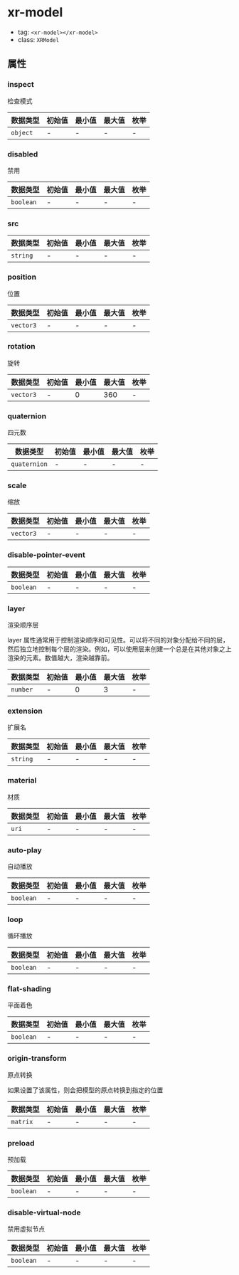 
# xr-model

- tag: `<xr-model></xr-model>`
- class: `XRModel`

## 属性


### inspect

检查模式



| 数据类型 | 初始值 | 最小值 | 最大值 | 枚举 |
| --- | --- | --- | --- | --- |
| `object` | - | - | - | - |




### disabled

禁用



| 数据类型 | 初始值 | 最小值 | 最大值 | 枚举 |
| --- | --- | --- | --- | --- |
| `boolean` | - | - | - | - |




### src





| 数据类型 | 初始值 | 最小值 | 最大值 | 枚举 |
| --- | --- | --- | --- | --- |
| `string` | - | - | - | - |




### position

位置



| 数据类型 | 初始值 | 最小值 | 最大值 | 枚举 |
| --- | --- | --- | --- | --- |
| `vector3` | - | - | - | - |




### rotation

旋转



| 数据类型 | 初始值 | 最小值 | 最大值 | 枚举 |
| --- | --- | --- | --- | --- |
| `vector3` | - | 0 | 360 | - |




### quaternion

四元数



| 数据类型 | 初始值 | 最小值 | 最大值 | 枚举 |
| --- | --- | --- | --- | --- |
| `quaternion` | - | - | - | - |




### scale

缩放



| 数据类型 | 初始值 | 最小值 | 最大值 | 枚举 |
| --- | --- | --- | --- | --- |
| `vector3` | - | - | - | - |




### disable-pointer-event





| 数据类型 | 初始值 | 最小值 | 最大值 | 枚举 |
| --- | --- | --- | --- | --- |
| `boolean` | - | - | - | - |




### layer

渲染顺序层

layer 属性通常用于控制渲染顺序和可见性。可以将不同的对象分配给不同的层，然后独立地控制每个层的渲染。例如，可以使用层来创建一个总是在其他对象之上渲染的元素。数值越大，渲染越靠前。

| 数据类型 | 初始值 | 最小值 | 最大值 | 枚举 |
| --- | --- | --- | --- | --- |
| `number` | - | 0 | 3 | - |




### extension

扩展名



| 数据类型 | 初始值 | 最小值 | 最大值 | 枚举 |
| --- | --- | --- | --- | --- |
| `string` | - | - | - | - |




### material

材质



| 数据类型 | 初始值 | 最小值 | 最大值 | 枚举 |
| --- | --- | --- | --- | --- |
| `uri` | - | - | - | - |




### auto-play

自动播放



| 数据类型 | 初始值 | 最小值 | 最大值 | 枚举 |
| --- | --- | --- | --- | --- |
| `boolean` | - | - | - | - |




### loop

循环播放



| 数据类型 | 初始值 | 最小值 | 最大值 | 枚举 |
| --- | --- | --- | --- | --- |
| `boolean` | - | - | - | - |




### flat-shading

平面着色



| 数据类型 | 初始值 | 最小值 | 最大值 | 枚举 |
| --- | --- | --- | --- | --- |
| `boolean` | - | - | - | - |




### origin-transform

原点转换

如果设置了该属性，则会把模型的原点转换到指定的位置

| 数据类型 | 初始值 | 最小值 | 最大值 | 枚举 |
| --- | --- | --- | --- | --- |
| `matrix` | - | - | - | - |




### preload

预加载



| 数据类型 | 初始值 | 最小值 | 最大值 | 枚举 |
| --- | --- | --- | --- | --- |
| `boolean` | - | - | - | - |




### disable-virtual-node

禁用虚拟节点



| 数据类型 | 初始值 | 最小值 | 最大值 | 枚举 |
| --- | --- | --- | --- | --- |
| `boolean` | - | - | - | - |



